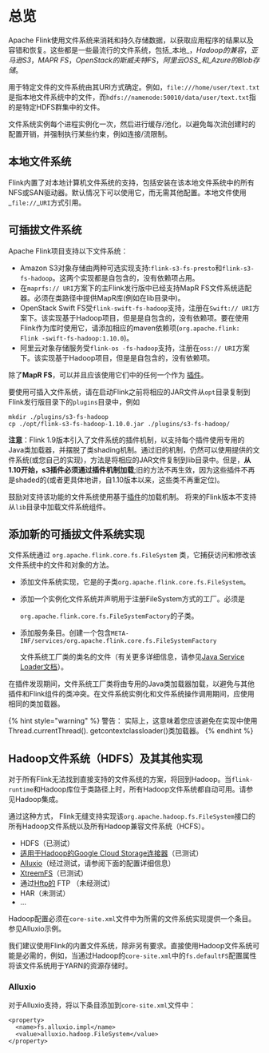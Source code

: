 # 总览

Apache Flink使用文件系统来消耗和持久存储数据，以获取应用程序的结果以及容错和恢复。这些都是一些最流行的文件系统，包括_本地_，_Hadoop的兼容_，_亚马逊S3_，_MAPR FS_，_OpenStack的斯威夫特FS_，_阿里云OSS_和_Azure的Blob存储_。

用于特定文件的文件系统由其URI方式确定。例如，`file:///home/user/text.txt`是指本地文件系统中的文件，而`hdfs://namenode:50010/data/user/text.txt`指的是特定HDFS群集中的文件。

文件系统实例每个进程实例化一次，然后进行缓存/池化，以避免每次流创建时的配置开销，并强制执行某些约束，例如连接/流限制。

## 本地文件系统

 Flink内置了对本地计算机文件系统的支持，包括安装在该本地文件系统中的所有NFS或SAN驱动器。默认情况下可以使用它，而无需其他配置。本地文件使用_`file://`_`URI`方式引用。

## 可插拔文件系统

Apache Flink项目支持以下文件系统：

* Amazon S3对象存储由两种可选实现支持:`flink-s3-fs-presto`和`flink-s3-fs-hadoop`。这两个实现都是自包含的，没有依赖项占用。
* 在`maprfs:// URI`方案下的主Flink发行版中已经支持MapR FS文件系统适配器。必须在类路径中提供MapR库\(例如在lib目录中\)。
* OpenStack Swift FS受`flink-swift-fs-hadoop`支持，注册在`Swift:// URI`方案下。该实现基于Hadoop项目，但是是自包含的，没有依赖项。要在使用Flink作为库时使用它，请添加相应的maven依赖项\(`org.apache.flink: Flink -swift-fs-hadoop:1.10.0`\)。
* 阿里云对象存储服务受`flink-os -fs-hadoop`支持，注册在`oss:// URI`方案下。该实现基于Hadoop项目，但是是自包含的，没有依赖项。

除了**MapR FS**，可以并且应该使用它们中的任何一个作为 [插件](https://ci.apache.org/projects/flink/flink-docs-release-1.10/ops/plugins.html)。

要使用可插入文件系统，请在启动Flink之前将相应的JAR文件从`opt`目录复制到Flink发行版目录下的`plugins`目录中，例如

```text
mkdir ./plugins/s3-fs-hadoop
cp ./opt/flink-s3-fs-hadoop-1.10.0.jar ./plugins/s3-fs-hadoop/
```

 **注意**：Flink 1.9版本引入了文件系统的插件机制，以支持每个插件使用专用的Java类加载器，并摆脱了类shading机制。通过旧的机制，仍然可以使用提供的文件系统\(或您自己的实现\)，方法是将相应的JAR文件复制到lib目录中。但是，**从1.10开始，s3插件必须通过插件机制加载**;旧的方法不再生效，因为这些插件不再是shaded的\(或者更具体地讲，自1.10版本以来，这些类不再重定位\)。

鼓励对支持该功能的文件系统使用基于[插件](https://ci.apache.org/projects/flink/flink-docs-release-1.10/ops/plugins.html)的加载机制。 将来的Flink版本不支持从`lib`目录中加载文件系统组件。

## 添加新的可插拔文件系统实现

文件系统通过 `org.apache.flink.core.fs.FileSystem` 类，它捕获访问和修改该文件系统中的文件和对象的方法。

* 添加文件系统实现，它是的子类`org.apache.flink.core.fs.FileSystem`。
* 添加一个实例化文件系统并声明用于注册FileSystem方式的工厂。必须是

  `org.apache.flink.core.fs.FileSystemFactory`的子类。

* 添加服务条目。创建一个包含`META-INF/services/org.apache.flink.core.fs.FileSystemFactory`

  文件系统工厂类的类名的文件（有关更多详细信息，请参见[Java Service Loader文档](https://docs.oracle.com/javase/8/docs/api/java/util/ServiceLoader.html)）。

在插件发现期间，文件系统工厂类将由专用的Java类加载器加载，以避免与其他插件和Flink组件的类冲突。在文件系统实例化和文件系统操作调用期间，应使用相同的类加载器。

{% hint style="warning" %}
警告： 实际上，这意味着您应该避免在实现中使用Thread.currentThread\(\). getcontextclassloader\(\)类加载器。
{% endhint %}

## Hadoop文件系统（HDFS）及其其他实现

对于所有Flink无法找到直接支持的文件系统的方案，将回到Hadoop。当`flink-runtime`和Hadoop库位于类路径上时，所有Hadoop文件系统都自动可用。请参见Hadoop集成。

通过这种方式， Flink无缝支持实现该`org.apache.hadoop.fs.FileSystem`接口的所有Hadoop文件系统以及所有Hadoop兼容文件系统（HCFS）。

* HDFS（已测试）
* [适用于Hadoop的Google Cloud Storage连接器](https://cloud.google.com/hadoop/google-cloud-storage-connector)（已测试）
* [Alluxio](http://alluxio.org/)（经过测试，请参阅下面的配置详细信息）
* [XtreemFS](http://www.xtreemfs.org/)（已测试）
* 通过[Hftp的](http://hadoop.apache.org/docs/r1.2.1/hftp.html) FTP （未经测试）
* HAR（未测试）
* …

Hadoop配置必须在`core-site.xml`文件中为所需的文件系统实现提供一个条目。参见Alluxio示例。

我们建议使用Flink的内置文件系统，除非另有要求。直接使用Hadoop文件系统可能是必需的，例如，当通过Hadoop的`core-site.xml`中的`fs.defaultFS`配置属性将该文件系统用于YARN的资源存储时。

### Alluxio

 对于Alluxio支持，将以下条目添加到`core-site.xml`文件中：

```text
<property>
  <name>fs.alluxio.impl</name>
  <value>alluxio.hadoop.FileSystem</value>
</property>
```

